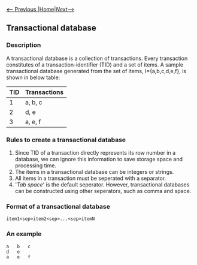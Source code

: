 [__<--__ Previous ](aboutPAMI.html)|[Home](installation.html)|[_Next_-->](organization.html)

## Transactional database

### Description
A transactional database is a collection of transactions.  Every transaction constitutes of a transaction-identifier (TID)
and a set of items. A sample transactional database generated from the set of items, I={a,b,c,d,e,f}, is shown in below table:

  TID |  Transactions 
     --- | -----
     1   | a, b, c
     2   | d, e
     3   | a, e, f
   
### Rules to create a transactional database

1. Since TID of a transaction directly represents its row number in a database, we can ignore this information 
to save storage space and processing time.
2. The items in a transactional database can be integers or strings.
3. All items in a transaction must be seperated with a separator. 
4. '_Tab space_' is the default seperator.   However, transactional databases can be constructed using other seperators, such as comma and space.

### Format of a transactional database
 
    item1<sep>item2<sep>...<sep>itemN

### An example
    a   b   c
    d   e
    a   e   f
